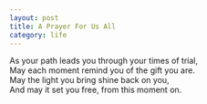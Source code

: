 ```yaml
---
layout: post
title: A Prayer For Us All
category: life
---
```


As your path leads you through your  times of trial,  
May each moment remind you of the gift you are.  
May the light you bring shine back on you,  
And may it set you free, from this moment on.
